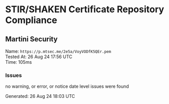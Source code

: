 # STIR/SHAKEN Certificate Repository Compliance

## Martini Security

Name: `https://p.mtsec.me/2e5a/VoyVODfK5QEr.pem`\
Tested At: 26 Aug 24 17:56 UTC\
Time: 105ms

### Issues

no warning, or error, or notice date level issues were found

Generated: 26 Aug 24 18:03 UTC
